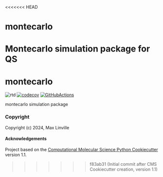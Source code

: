 <<<<<<< HEAD
# montecarlo
Montecarlo simulation package for QS
=======
montecarlo
==============================
[//]: # (Badges)
![rtd](https://readthedocs.org/projects/montecarlo-maxlinville/badge/?version=latest&style=plastic)
[![codecov](https://codecov.io/gh/MaxLinville/montecarlo/branch/main/graph/badge.svg)](https://codecov.io/gh/MaxLinville/montecarlo/branch/main)
[![GitHubActions](https://github.com/MaxLinville/montecarlo/workflows/CI/badge.svg)](https://github.com/MaxLinville/montecarlo/actions?query=workflow%3ACI)


montecarlo simulation package

### Copyright

Copyright (c) 2024, Max Linville


#### Acknowledgements
 
Project based on the 
[Computational Molecular Science Python Cookiecutter](https://github.com/molssi/cookiecutter-cms) version 1.1.
>>>>>>> f83ab31 (Initial commit after CMS Cookiecutter creation, version 1.1)
